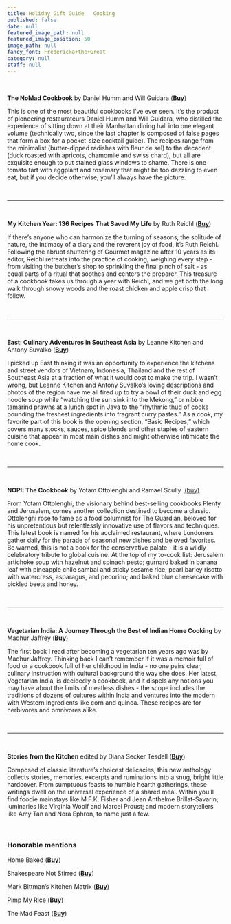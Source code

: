 ```yaml
---
title: Holiday Gift Guide   Cooking
published: false
date: null
featured_image_path: null
featured_image_position: 50
image_path: null
fancy_font: Fredericka+the+Great
category: null
staff: null
---
```


&nbsp;

**The NoMad Cookbook** by Daniel Humm and Will Guidara (**[Buy](9781607748229)**)

This is one of the most beautiful cookbooks I’ve ever seen. It’s the product of pioneering restaurateurs Daniel Humm and Will Guidara, who distilled the experience of sitting down at their Manhattan dining hall into one elegant volume (technically two, since the last chapter is composed of false pages that form a box for a pocket-size cocktail guide). The recipes range from the minimalist (butter-dipped radishes with fleur de sel) to the decadent (duck roasted with apricots, chamomile and swiss chard), but all are exquisite enough to put stained glass windows to shame. There is one tomato tart with eggplant and rosemary that might be too dazzling to even eat, but if you decide otherwise, you’ll always have the picture.

&nbsp;

---

&nbsp;

**My Kitchen Year: 136 Recipes That Saved My Life** by Ruth Reichl ([**Buy**](9781400069989))

If there’s anyone who can harmonize the turning of seasons, the solitude of nature, the intimacy of a diary and the reverent joy of food, it’s Ruth Reichl. Following the abrupt shuttering of Gourmet magazine after 10 years as its editor, Reichl retreats into the practice of cooking, weighing every step - from visiting the butcher’s shop to sprinkling the final pinch of salt - as equal parts of a ritual that soothes and centers the preparer. This treasure of a cookbook takes us through a year with Reichl, and we get both the long walk through snowy woods and the roast chicken and apple crisp that follow.

&nbsp;

---

&nbsp;

**East: Culinary Adventures in Southeast Asia** by Leanne Kitchen and Antony Suvalko ([**Buy**](9781742709161))

I picked up East thinking it was an opportunity to experience the kitchens and street vendors of Vietnam, Indonesia, Thailand and the rest of Southeast Asia at a fraction of what it would cost to make the trip. I wasn’t wrong, but Leanne Kitchen and Antony Suvalko’s loving descriptions and photos of the region have me all fired up to try a bowl of their duck and egg noodle soup while “watching the sun sink into the Mekong,” or nibble tamarind prawns at a lunch spot in Java to the “rhythmic thud of cooks pounding the freshest ingredients into fragrant curry pastes.” As a cook, my favorite part of this book is the opening section, “Basic Recipes,” which covers many stocks, sauces, spice blends and other staples of eastern cuisine that appear in most main dishes and might otherwise intimidate the home cook.

&nbsp;

---

&nbsp;

**NOPI: The Cookbook** by Yotam Ottolenghi and Ramael Scully &nbsp;[(buy)](97816077463232 )

From Yotam Ottolenghi, the visionary behind best-selling cookbooks Plenty and Jerusalem, comes another collection destined to become a classic. Ottolenghi rose to fame as a food columnist for The Guardian, beloved for his unpretentious but relentlessly innovative use of flavors and techniques. This latest book is named for his acclaimed restaurant, where Londoners gather daily for the parade of seasonal new dishes and beloved favorites. Be warned, this is not a book for the conservative palate - it is a wildly celebratory tribute to global cuisine. At the top of my to-cook list: Jerusalem artichoke soup with hazelnut and spinach pesto; gurnard baked in banana leaf with pineapple chile sambal and sticky sesame rice; pearl barley risotto with watercress, asparagus, and pecorino; and baked blue cheesecake with pickled beets and honey.

&nbsp;

---

&nbsp;

**Vegetarian India: A Journey Through the Best of Indian Home Cooking** by Madhur Jaffrey ([**Buy**](9781101874868))

The first book I read after becoming a vegetarian ten years ago was by Madhur Jaffrey. Thinking back I can’t remember if it was a memoir full of food or a cookbook full of her childhood in India - no one pairs clear, culinary instruction with cultural background the way she does. Her latest, Vegetarian India, is decidedly a cookbook, and it dispels any notions you may have about the limits of meatless dishes - the scope includes the traditions of dozens of cultures within India and ventures into the modern with Western ingredients like corn and quinoa. These recipes are for herbivores and omnivores alike.

&nbsp;

---

&nbsp;

**Stories from the Kitchen** edited by Diana Secker Tesdell ([**Buy**](9781101907597))

Composed of classic literature’s choicest delicacies, this new anthology collects stories, memories, excerpts and ruminations into a snug, bright little hardcover. From sumptuous feasts to humble hearth gatherings, these writings dwell on the universal experience of a shared meal. Within you’ll find foodie mainstays like M.F.K. Fisher and Jean Anthelme Brillat-Savarin; luminaries like Virginia Woolf and Marcel Proust; and modern storytellers like Amy Tan and Nora Ephron, to name just a few.

&nbsp;

### Honorable mentions

Home Baked (**[Buy](9781617691676)**)

Shakespeare Not Stirred ([**Buy**](9780399173004))

Mark Bittman’s Kitchen Matrix ([**Buy**](9780804188012))

Pimp My Rice ([**Buy**](9781848992788))

The Mad Feast ([**Buy**](9781631490736))